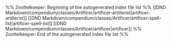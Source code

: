 %% Zoottelkeeper: Beginning of the autogenerated index file list  %%
 [[DND Markdown/compendium/classes/Artificer/artificer-artillerist|artificer-artillerist]]
 [[DND Markdown/compendium/classes/Artificer/artificer-spell-list|artificer-spell-list]]
 [[DND Markdown/compendium/classes/Artificer/artificer|artificer]]
%% Zoottelkeeper: End of the autogenerated index file list  %%
